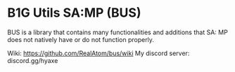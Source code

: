 # B1G Utils SA:MP (BUS)
BUS is a library that contains many functionalities and additions that SA: MP does not natively have or do not function properly.

Wiki: https://github.com/RealAtom/bus/wiki
My discord server: discord.gg/hyaxe
